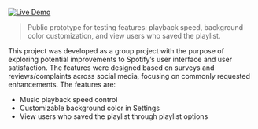 [![Live Demo](https://img.shields.io/badge/demo-live-green)](https://cristalivia.github.io/spotify-enhancement-prototype/)
> Public prototype for testing features: playback speed, background color customization, and view users who saved the playlist.

This project was developed as a group project with the purpose of exploring potential improvements to Spotify’s user interface and user satisfaction. The features were designed based on surveys and reviews/complaints across social media, focusing on commonly requested enhancements. The features are:
- Music playback speed control
- Customizable background color in Settings
- View users who saved the playlist through playlist options
